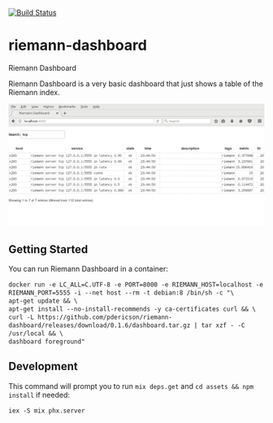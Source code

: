 [![Build Status](https://travis-ci.org/pdericson/riemann-dashboard.svg?branch=master)](https://travis-ci.org/pdericson/riemann-dashboard)

# riemann-dashboard

Riemann Dashboard

Riemann Dashboard is a very basic dashboard that just shows a table of the Riemann index.

![screenshot](screenshot.png)

## Getting Started

You can run Riemann Dashboard in a container:

```
docker run -e LC_ALL=C.UTF-8 -e PORT=8000 -e RIEMANN_HOST=localhost -e RIEMANN_PORT=5555 -i --net host --rm -t debian:8 /bin/sh -c "\
apt-get update && \
apt-get install --no-install-recommends -y ca-certificates curl && \
curl -L https://github.com/pdericson/riemann-dashboard/releases/download/0.1.6/dashboard.tar.gz | tar xzf - -C /usr/local && \
dashboard foreground"
```

## Development

This command will prompt you to run `mix deps.get` and `cd assets && npm install` if needed:

```
iex -S mix phx.server
```
